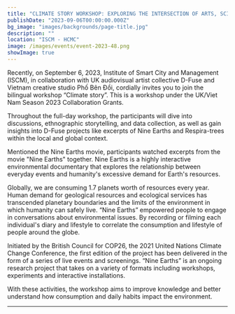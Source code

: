 ```yaml
---
title: "CLIMATE STORY WORKSHOP: EXPLORING THE INTERSECTION OF ARTS, SCIENCE, AND TECHNOLOGY"
publishDate: "2023-09-06T00:00:00.000Z"
bg_image: "images/backgrounds/page-title.jpg"
description: "" 
location: "ISCM - HCMC"
image: /images/events/event-2023-48.png
showImage: true
---
```


Recently, on September 6, 2023, Institute of Smart City and Management (ISCM), in collaboration with UK audiovisual artist collective D-Fuse and Vietnam creative studio Phố Bên Đồi, cordially invites you to join the bilingual workshop “Climate story”. This is a workshop under the UK/Viet Nam Season 2023 Collaboration Grants.

Throughout the full-day workshop, the participants will dive into discussions, ethnographic storytelling, and data collection, as well as gain insights into D-Fuse projects like excerpts of Nine Earths and Respira-trees within the local and global context.

Mentioned the Nine Earths movie, participants watched excerpts from the movie "Nine Earths" together. Nine Earths is a highly interactive environmental documentary that explores the relationship between everyday events and humanity's excessive demand for Earth's resources.

Globally, we are consuming 1.7 planets worth of resources every year. Human demand for geological resources and ecological services has transcended planetary boundaries and the limits of the environment in which humanity can safely live. “Nine Earths” empowered people to engage in conversations about environmental issues. By recording or filming each individual's diary and lifestyle to correlate the consumption and lifestyle of people around the globe.

Initiated by the British Council for COP26, the 2021 United Nations Climate Change Conference, the first edition of the project has been delivered in the form of a series of live events and screenings. “Nine Earths” is an ongoing research project that takes on a variety of formats including workshops, experiments and interactive installations.

With these activities, the workshop aims to improve knowledge and better understand how consumption and daily habits impact the environment.

---------------
